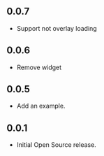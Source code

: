 ## 0.0.7

- Support not overlay loading

## 0.0.6

- Remove widget

## 0.0.5

- Add an example.

## 0.0.1

- Initial Open Source release.
